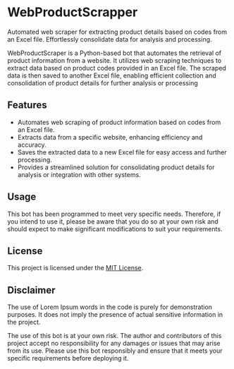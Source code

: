 # WebProductScrapper
Automated web scraper for extracting product details based on codes from an Excel file. Effortlessly consolidate data for analysis and processing.

WebProductScraper is a Python-based bot that automates the retrieval of product information from a website. It utilizes web scraping techniques to extract data based on product codes provided in an Excel file. The scraped data is then saved to another Excel file, enabling efficient collection and consolidation of product details for further analysis or processing

## Features

- Automates web scraping of product information based on codes from an Excel file.
- Extracts data from a specific website, enhancing efficiency and accuracy.
- Saves the extracted data to a new Excel file for easy access and further processing.
- Provides a streamlined solution for consolidating product details for analysis or integration with other systems.

## Usage

This bot has been programmed to meet very specific needs. Therefore, if you intend to use it, please be aware that you do so at your own risk and should expect to make significant modifications to suit your requirements.

## License

This project is licensed under the [MIT License](LICENSE).

## Disclaimer
The use of Lorem Ipsum words in the code is purely for demonstration purposes. It does not imply the presence of actual sensitive information in the project.

The use of this bot is at your own risk. The author and contributors of this project accept no responsibility for any damages or issues that may arise from its use. Please use this bot responsibly and ensure that it meets your specific requirements before deploying it.
